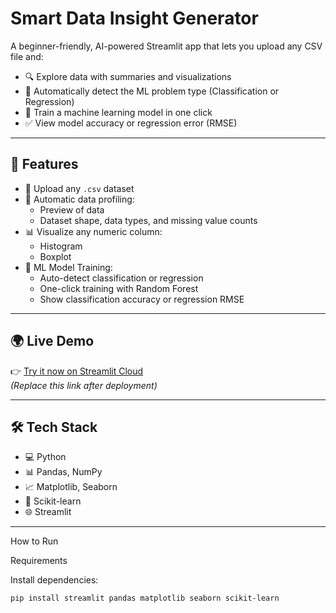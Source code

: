 #  Smart Data Insight Generator

A beginner-friendly, AI-powered Streamlit app that lets you upload any CSV file and:
- 🔍 Explore data with summaries and visualizations
- 🧠 Automatically detect the ML problem type (Classification or Regression)
- 🤖 Train a machine learning model in one click
- ✅ View model accuracy or regression error (RMSE)

---

## 🚀 Features

- 📂 Upload any `.csv` dataset
- 🧪 Automatic data profiling:
  - Preview of data
  - Dataset shape, data types, and missing value counts
- 📊 Visualize any numeric column:
  - Histogram
  - Boxplot
- 🧠 ML Model Training:
  - Auto-detect classification or regression
  - One-click training with Random Forest
  - Show classification accuracy or regression RMSE

---

## 🌍 Live Demo

👉 [Try it now on Streamlit Cloud](https://your-streamlit-url-here.streamlit.app)  
*(Replace this link after deployment)*

---

## 🛠 Tech Stack

- 💻 Python
- 📊 Pandas, NumPy
- 📈 Matplotlib, Seaborn
- 🤖 Scikit-learn
- 🌐 Streamlit

---

How to Run

Requirements

Install dependencies:

```bash
pip install streamlit pandas matplotlib seaborn scikit-learn

